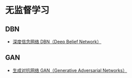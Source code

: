 # 无监督学习

## DBN

- [深度信念网络 DBN（Deep Belief Network）](dbn.md)

## GAN

- [生成对抗网络 GAN（Generative Adversarial Networks）](gan.md)

